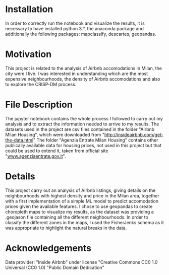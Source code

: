 # Installation

In order to correctly run the notebook and visualize the results, it is necessary to have installed python 3.*, 
the anaconda package and additionally the following packages: mapclassify, descartes, geopandas.

# Motivation

This project is related to the analysis of Airbnb accomodations in Milan, the city were I live. I was interested in
understanding which are the most expensive neighbourhoods, the density of Airbnb accomodations and also to explore
the CRISP-DM process.

# File Description

The jupyter notebook contains the whole process I followed to carry out my analysis and to extract the information needed to arrive to my results. 
The datasets used in the project are csv files contained in the folder "Airbnb Milan Housing", which were downloaded from "http://insideairbnb.com/get-the-data.html"
The folder "Agenzia Entrate Milan Housing" contains other publically available data for housing prices, not used in this project but that could be used to extend it,
taken from official site "www.agenziaentrate.gov.it".

# Details

This project carry out an analysis of Airbnb listings, giving details on the neighbourhoods with highest density and price in the Milan area, together with a first implementation 
of a simple ML model to predict accomodation prices given the available features.
I chose to use geopandas to create choropleth maps to visualize my results, as the dataset was providing a .geojason file containing all the different neighbourhoods.
In order to classify the different zones in the maps, I used the FisherJenks schema as it was appropriate to highlight the natural breaks in the data.

# Acknowledgements

Data provider: "Inside Airbnb" under license "Creative Commons CC0 1.0 Universal (CC0 1.0) "Public Domain Dedication"
